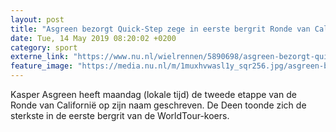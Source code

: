 ```yaml
---
layout: post
title: "Asgreen bezorgt Quick-Step zege in eerste bergrit Ronde van Californië"
date: Tue, 14 May 2019 08:20:02 +0200
category: sport
externe_link: "https://www.nu.nl/wielrennen/5890698/asgreen-bezorgt-quick-step-zege-in-eerste-bergrit-ronde-van-californie.html"
feature_image: "https://media.nu.nl/m/1muxhvwasl1y_sqr256.jpg/asgreen-bezorgt-quick-step-zege-in-eerste-bergrit-ronde-van-californie.jpg"
---
```


Kasper Asgreen heeft maandag (lokale tijd) de tweede etappe van de Ronde van Californië op zijn naam geschreven. De Deen toonde zich de sterkste in de eerste bergrit van de WorldTour-koers.
